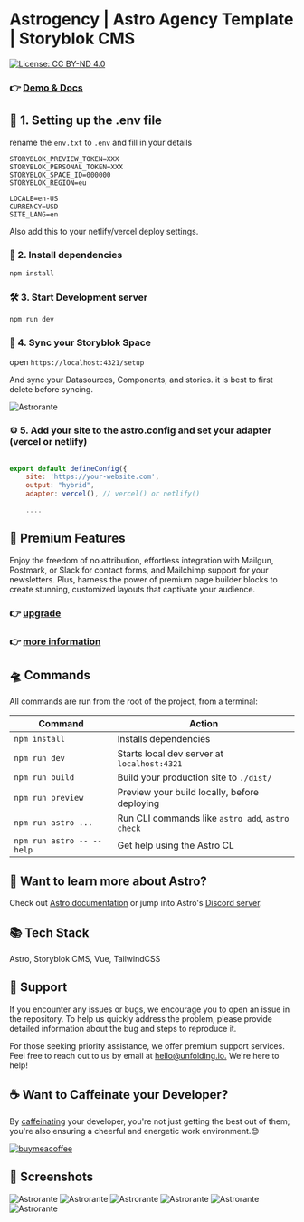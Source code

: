 # Astrogency | Astro Agency Template | Storyblok CMS

[![License: CC BY-ND 4.0](https://img.shields.io/badge/License-CC_BY--ND_4.0-lightgrey.svg)](https://creativecommons.org/licenses/by-nd/4.0/)

### 👉 [Demo & Docs](https://astrogency.unfolding.io/)

## 📝 1. Setting up the .env file

rename the `env.txt` to `.env` and fill in your details

```
STORYBLOK_PREVIEW_TOKEN=XXX
STORYBLOK_PERSONAL_TOKEN=XXX
STORYBLOK_SPACE_ID=000000
STORYBLOK_REGION=eu

LOCALE=en-US
CURRENCY=USD
SITE_LANG=en
```

Also add this to your netlify/vercel deploy settings.


### 🧰 2. Install dependencies

```bash
npm install
```

### 🛠️ 3. Start Development server

```bash
npm run dev
```

### 🔄 4. Sync your Storyblok Space

open `https://localhost:4321/setup`

And sync your Datasources, Components, and stories. it is best to first delete before syncing.

![Astrorante](https://astrorante.unfolding.io/screenshots/sync.png)

### ⚙️ 5. Add your site to the astro.config and set your adapter (vercel or netlify)


```javascript

export default defineConfig({
	site: 'https://your-website.com',
	output: "hybrid",
  	adapter: vercel(), // vercel() or netlify()

    ....

```

## 💎 Premium Features
Enjoy the freedom of no attribution, effortless integration with Mailgun, Postmark, or Slack for contact forms, and Mailchimp support for your newsletters. Plus, harness the power of premium page builder blocks to create stunning, customized layouts that captivate your audience.

### 👉 [upgrade](https://payhip.com/b/IWyfD)

### 👉 [more information](https://astrogency.unfolding.io/blog/premium-components-and-features/)



## 🛸 Commands

All commands are run from the root of the project, from a terminal:

| Command                    | Action                                           |
| -------------------------- | ------------------------------------------------ |
| `npm install`              | Installs dependencies                            |
| `npm run dev`              | Starts local dev server at `localhost:4321`      |
| `npm run build`            | Build your production site to `./dist/`          |
| `npm run preview`          | Preview your build locally, before deploying     |
| `npm run astro ...`        | Run CLI commands like `astro add`, `astro check` |
| `npm run astro -- --help`  | Get help using the Astro CL                      |

## 👀 Want to learn more about Astro?

Check out [Astro documentation](https://docs.astro.build) or jump into Astro's [Discord server](https://astro.build/chat).

## 📚 Tech Stack

Astro, Storyblok CMS, Vue, TailwindCSS

## 🛟 Support

If you encounter any issues or bugs, we encourage you to open an issue in the repository. To help us quickly address the problem, please provide detailed information about the bug and steps to reproduce it.

For those seeking priority assistance, we offer premium support services. Feel free to reach out to us by email at [hello@unfolding.io.](mailto:hello@unfolding.io.) We're here to help!


## ☕️ Want to Caffeinate your Developer? 

By [caffeinating](https://www.buymeacoffee.com/unfolding.io) your developer, you're not just getting the best out of them; you're also ensuring a cheerful and energetic work environment.😊

[![buymeacoffee](https://starfunnel.unfolding.io/screenshots/bymeacoffee.webp)](https://www.buymeacoffee.com/unfolding.io)


## 📸 Screenshots

![Astrorante](https://astrogency.unfolding.io/screenshots/Screenshot_0.png)
![Astrorante](https://astrogency.unfolding.io/screenshots/Screenshot_1.png)
![Astrorante](https://astrogency.unfolding.io/screenshots/Screenshot_2.png)
![Astrorante](https://astrogency.unfolding.io/screenshots/Screenshot_3.png)
![Astrorante](https://astrogency.unfolding.io/screenshots/Screenshot_4.png)
![Astrorante](https://astrogency.unfolding.io/screenshots/Screenshot_5.png) 






